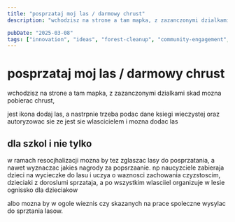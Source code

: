 ```yaml
---
title: "posprzataj moj las / darmowy chrust"
description: "wchodzisz na strone a tam mapka, z zazanczonymi dzialkami skad mozna pobierac chrust,"

pubDate: "2025-03-08"
tags: ["innovation", "ideas", "forest-cleanup", "community-engagement", "reforestation", "social-responsibility", "environmental-awareness"]
---
```


# posprzataj moj las / darmowy chrust

wchodzisz na strone a tam mapka, z zazanczonymi dzialkami skad mozna pobierac chrust,

jest ikona dodaj las, a nastrpnie trzeba podac dane ksiegi wieczystej oraz autoryzowac sie ze jest sie wlascicielem i mozna dodac las

## dla szkol i nie tylko
w ramach resocjhalizacji mozna by tez zglaszac lasy do posprzatania, a nawet wyznaczac jakies nagrody za popsrzaanie. np naucyzciele zabieraja dzieci na wycieczke do lasu i uczya o waznosci zachowania czyzstoscim, dzieciaki z doroslumi sprzataja, a po wszystkim wlasciiel organizuje w lesie ognissko dla dzieciakow

albo mozna by w ogole wieznis czy skazanych na prace spoleczne wysylac do sprztania lasow.


